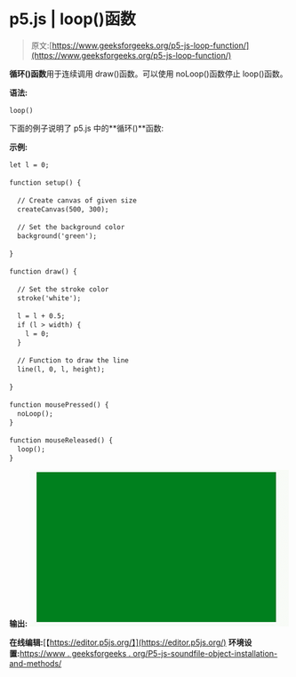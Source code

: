 # p5.js | loop()函数

> 原文:[https://www.geeksforgeeks.org/p5-js-loop-function/](https://www.geeksforgeeks.org/p5-js-loop-function/)

**循环()函数**用于连续调用 draw()函数。可以使用 noLoop()函数停止 loop()函数。

**语法:**

```
loop()
```

下面的例子说明了 p5.js 中的**循环()**函数:

**示例:**

```
let l = 0;

function setup() {

  // Create canvas of given size
  createCanvas(500, 300);

  // Set the background color
  background('green');

}

function draw() {

  // Set the stroke color
  stroke('white');

  l = l + 0.5;
  if (l > width) {
    l = 0;
  }

  // Function to draw the line
  line(l, 0, l, height);

}

function mousePressed() {
  noLoop();
}

function mouseReleased() {
  loop();
}
```

**输出:**
![](img/9f454bad4dfc432c06f37b2fe0158871.png)

**在线编辑:**[【https://editor.p5js.org/】](https://editor.p5js.org/)
**环境设置:**[https://www . geeksforgeeks . org/P5-js-soundfile-object-installation-and-methods/](https://www.geeksforgeeks.org/p5-js-soundfile-object-installation-and-methods/)